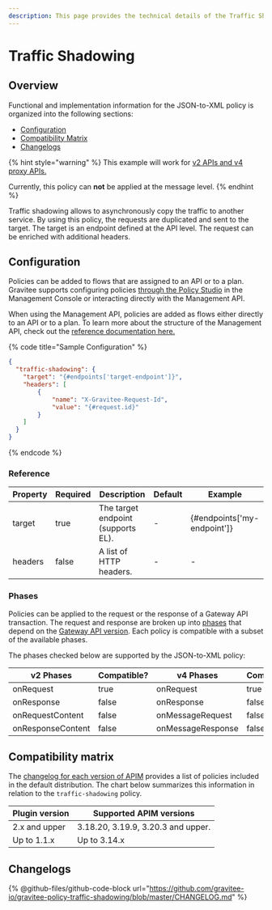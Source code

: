 ```yaml
---
description: This page provides the technical details of the Traffic Shadowing policy
---
```


# Traffic Shadowing

## Overview

Functional and implementation information for the JSON-to-XML policy is organized into the following sections:

* [Configuration](template-policy-rework-structure-36.md#configuration)
* [Compatibility Matrix](template-policy-rework-structure-36.md#compatibility-matrix)
* [Changelogs](template-policy-rework-structure-36.md#changelogs)

{% hint style="warning" %}
This example will work for [v2 APIs and v4 proxy APIs.](../../overview/gravitee-api-definitions-and-execution-engines.md)

Currently, this policy can **not** be applied at the message level.
{% endhint %}

Traffic shadowing allows to asynchronously copy the traffic to another service. By using this policy, the requests are duplicated and sent to the target. The target is an endpoint defined at the API level. The request can be enriched with additional headers.

## Configuration

Policies can be added to flows that are assigned to an API or to a plan. Gravitee supports configuring policies [through the Policy Studio](../../guides/policy-design/) in the Management Console or interacting directly with the Management API.

When using the Management API, policies are added as flows either directly to an API or to a plan. To learn more about the structure of the Management API, check out the [reference documentation here.](../management-api-reference/)

{% code title="Sample Configuration" %}
```json
{
  "traffic-shadowing": {
    "target": "{#endpoints['target-endpoint']}",
    "headers": [
        {
            "name": "X-Gravitee-Request-Id",
            "value": "{#request.id}"
        }
    ]
  }
}
```
{% endcode %}

### Reference

<table><thead><tr><th>Property</th><th data-type="checkbox">Required</th><th>Description</th><th>Default</th><th>Example</th></tr></thead><tbody><tr><td>target</td><td>true</td><td>The target endpoint (supports EL).</td><td>-</td><td>{#endpoints['my-endpoint']}</td></tr><tr><td>headers</td><td>false</td><td>A list of HTTP headers.</td><td>-</td><td>-</td></tr></tbody></table>

### Phases

Policies can be applied to the request or the response of a Gateway API transaction. The request and response are broken up into [phases](broken-reference) that depend on the [Gateway API version](../../overview/gravitee-api-definitions-and-execution-engines.md). Each policy is compatible with a subset of the available phases.

The phases checked below are supported by the JSON-to-XML policy:

<table data-full-width="false"><thead><tr><th width="209">v2 Phases</th><th width="139" data-type="checkbox">Compatible?</th><th width="188.41136671177264">v4 Phases</th><th data-type="checkbox">Compatible?</th></tr></thead><tbody><tr><td>onRequest</td><td>true</td><td>onRequest</td><td>true</td></tr><tr><td>onResponse</td><td>false</td><td>onResponse</td><td>false</td></tr><tr><td>onRequestContent</td><td>false</td><td>onMessageRequest</td><td>false</td></tr><tr><td>onResponseContent</td><td>false</td><td>onMessageResponse</td><td>false</td></tr></tbody></table>

## Compatibility matrix

The [changelog for each version of APIM](../../releases-and-changelog/changelog/) provides a list of policies included in the default distribution. The chart below summarizes this information in relation to the `traffic-shadowing` policy.

| Plugin version | Supported APIM versions            |
| -------------- | ---------------------------------- |
| 2.x and upper  | 3.18.20, 3.19.9, 3.20.3 and upper. |
| Up to 1.1.x    | Up to 3.14.x                       |

## Changelogs

{% @github-files/github-code-block url="https://github.com/gravitee-io/gravitee-policy-traffic-shadowing/blob/master/CHANGELOG.md" %}
